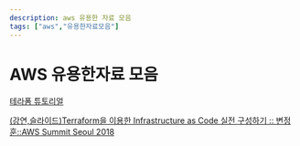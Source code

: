 ```yaml
---
description: aws 유용한 자료 모음
tags: ["aws","유용한자료모음"]
---
```

# AWS 유용한자료 모음

[테라폼 튜토리얼](https://www.44bits.io/ko/post/terraform_introduction_infrastrucute_as_code)

[(강연,슬라이드)Terraform을 이용한 Infrastructure as Code 실전 구성하기 :: 변정훈::AWS Summit Seoul 2018](https://www.slideshare.net/awskorea/configuring-practical-aws-based-infrastructure-as-code-using-terraform-byoun-jeonghun?fbclid=IwAR2DKSmHKGTbkXveg6r5HfG0hbi79M_lb2AB1HB2GePGAYjjY_62xpr5Du4)
